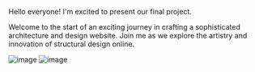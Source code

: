 Hello everyone! I'm excited to present our final project.

Welcome to the start of an exciting journey in crafting a sophisticated architecture and design website. Join me as we explore the artistry and innovation of structural design online.


![image](https://github.com/Hanafihp10/Pemweb-FP/assets/150600113/82b289ed-21a7-408c-b85e-90999b16e2a8)
![image](https://github.com/Hanafihp10/Pemweb-FP/assets/150600113/98819180-1c60-4ac2-ab2e-1c98fd9dafec)






